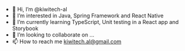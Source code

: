 - 👋 Hi, I’m @kiwitech-al
- 👀 I’m interested in Java, Spring Framework and React Native
- 🌱 I’m currently learning TypeScript, Unit testing in a React app and Storybook
- 💞️ I’m looking to collaborate on ...
- 📫 How to reach me kiwitech.al@gmail.com

<!---
kiwitech-al/kiwitech-al is a ✨ special ✨ repository because its `README.md` (this file) appears on your GitHub profile.
You can click the Preview link to take a look at your changes.
--->
